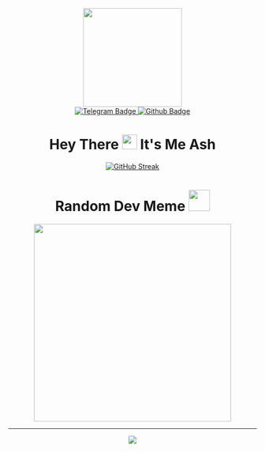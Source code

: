 <div id="header" align="center">
  <img src="https://media0.giphy.com/media/vLlpbDafjgHystuJ0a/giphy.gif?cid=6c09b9521mfsgy6ltrq1hujmc6kz05o1vv321b0iarhi0d9d&ep=v1_internal_gif_by_id&rid=giphy.gif&ct=s" width="200"/>
<div id="badges">
  <a href="https://t.me/Ripper_Hybrid">
    <img src="https://img.shields.io/badge/Telegram-blue?style=for-the-badge&logo=telegram&logoColor=white" alt="Telegram Badge"/>
  </a>
  <a href="https://github.com/RipperHybrid">
    <img src="https://img.shields.io/badge/Github-grey?style=for-the-badge&logo=github&logoColor=white" alt="Github Badge"/>
  </a>
</div>
  <img src="https://komarev.com/ghpvc/?username=RipperHybrid&style=plastic&color=blueviolet" alt=""/>
  <h1>
  Hey There
  <img src="https://media.giphy.com/media/hvRJCLFzcasrR4ia7z/giphy.gif" width="30px"/>
   It's Me Ash
</h1>
<a href="https://git.io/streak-stats"><img src="https://github-readme-streak-stats.herokuapp.com?user=RipperHybrid&theme=rising-sun&border_radius=4.0&card_width=400&hide_longest_streak=true" alt="GitHub Streak" /></a>

  <h1>
  Random Dev Meme
  <img src="https://media1.giphy.com/media/YNDLZBTq8hGPDJkmYo/giphy.gif?cid=6c09b952swp33v5lliu3hhdgvbn2lq60k7yobp4ba0tego18&ep=v1_internal_gif_by_id&rid=giphy.gif&ct=e" width="43px"/>
</h1>
<img src='https://randommeme-five.vercel.app/' style="height: 400px;"/>

---
[![](https://visitcount.itsvg.in/api?id=Ripperhybrid&icon=0&color=0)](https://visitcount.itsvg.in)

</div>
